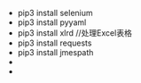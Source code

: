 * pip3 install selenium 
* pip3 install pyyaml
* pip3 install xlrd  //处理Excel表格
* pip3 install requests
* pip3 install jmespath
*
*
